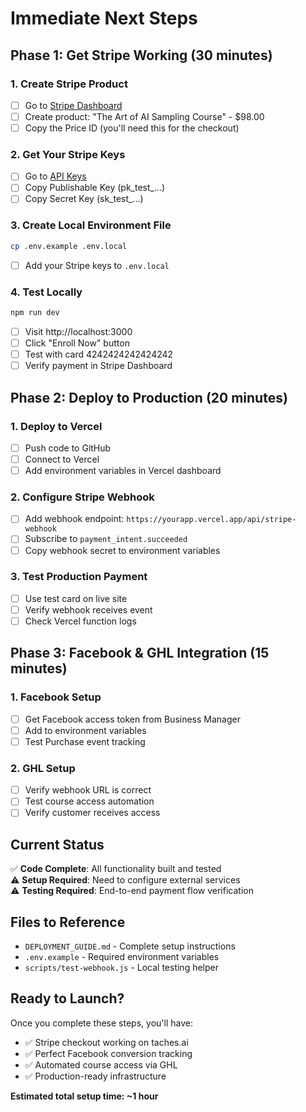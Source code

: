 # Immediate Next Steps

## Phase 1: Get Stripe Working (30 minutes)

### 1. Create Stripe Product
- [ ] Go to [Stripe Dashboard](https://dashboard.stripe.com/products)
- [ ] Create product: "The Art of AI Sampling Course" - $98.00
- [ ] Copy the Price ID (you'll need this for the checkout)

### 2. Get Your Stripe Keys
- [ ] Go to [API Keys](https://dashboard.stripe.com/apikeys) 
- [ ] Copy Publishable Key (pk_test_...)
- [ ] Copy Secret Key (sk_test_...)

### 3. Create Local Environment File
```bash
cp .env.example .env.local
```
- [ ] Add your Stripe keys to `.env.local`

### 4. Test Locally
```bash
npm run dev
```
- [ ] Visit http://localhost:3000
- [ ] Click "Enroll Now" button
- [ ] Test with card 4242424242424242
- [ ] Verify payment in Stripe Dashboard

## Phase 2: Deploy to Production (20 minutes)

### 1. Deploy to Vercel
- [ ] Push code to GitHub
- [ ] Connect to Vercel
- [ ] Add environment variables in Vercel dashboard

### 2. Configure Stripe Webhook
- [ ] Add webhook endpoint: `https://yourapp.vercel.app/api/stripe-webhook`
- [ ] Subscribe to `payment_intent.succeeded`
- [ ] Copy webhook secret to environment variables

### 3. Test Production Payment
- [ ] Use test card on live site
- [ ] Verify webhook receives event
- [ ] Check Vercel function logs

## Phase 3: Facebook & GHL Integration (15 minutes)

### 1. Facebook Setup
- [ ] Get Facebook access token from Business Manager
- [ ] Add to environment variables
- [ ] Test Purchase event tracking

### 2. GHL Setup  
- [ ] Verify webhook URL is correct
- [ ] Test course access automation
- [ ] Verify customer receives access

## Current Status

✅ **Code Complete**: All functionality built and tested  
⚠️ **Setup Required**: Need to configure external services  
⚠️ **Testing Required**: End-to-end payment flow verification  

## Files to Reference

- `DEPLOYMENT_GUIDE.md` - Complete setup instructions
- `.env.example` - Required environment variables  
- `scripts/test-webhook.js` - Local testing helper

## Ready to Launch?

Once you complete these steps, you'll have:
- ✅ Stripe checkout working on taches.ai
- ✅ Perfect Facebook conversion tracking  
- ✅ Automated course access via GHL
- ✅ Production-ready infrastructure

**Estimated total setup time: ~1 hour**